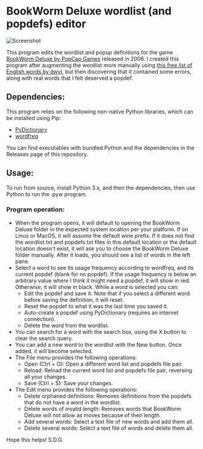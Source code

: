 # BookWorm Deluxe wordlist (and popdefs) editor

![Screenshot](https://i.imgur.com/lbd3wFy.png "The main app window")

This program edits the wordlist and popup definitions for the game [BookWorm Deluxe by PopCap Games](https://oldgamesdownload.com/bookworm-deluxe/) released in 2006. I created this program after augmenting the wordlist more manually using [this free list of English words by dwyl](https://github.com/dwyl/english-words), but then discovering that it contained some errors, along with real words that I felt deserved a popdef.

## Dependencies:
This program relies on the following non-native Python libraries, which can be installed using Pip:
- [PyDictionary](https://pypi.org/project/PyDictionary/)
- [wordfreq](https://pypi.org/project/wordfreq/)

You can find executables with bundled Python and the dependencies in the Releases page of this repository.

## Usage:
To run from source, install Python 3.x, and then the dependencies, then use Python to run the .pyw program.

### Program operation:
- When the program opens, it will default to opening the BookWorm Deluxe folder in the expected system location per your platform. If on Linux or MacOS, it will assume the default wine prefix. If it does not find the wordlist.txt and popdefs.txt files in this default location or the default location doesn't exist, it will ask you to choose the BookWorm Deluxe folder manually. After it loads, you should see a list of words in the left pane.
- Select a word to see its usage frequency according to wordfreq, and its current popdef (blank for no popdef). If the usage frequency is below an arbitrary value where I think it might need a popdef, it will show in red. Otherwise, it will show in black. While a word is selected you can:
    - Edit the popdef and save it. Note that if you select a different word before saving the definition, it will reset.
    - Reset the popdef to what it was the last time you saved it.
    - Auto-create a popdef using PyDictionary (requires an internet connection).
    - Delete the word from the wordlist.
- You can search for a word with the search box, using the X button to clear the search query.
- You can add a new word to the wordlist with the New button. Once added, it will become selected.
- The File menu provides the following operations:
    - Open (Ctrl + O): Open a different word list and popdefs file pair.
    - Reload: Reload the current word list and popdefs file pair, reversing all your changes.
    - Save (Ctrl + S): Save your changes.
- The Edit menu provides the following operations:
    - Delete orphaned definitions: Removes definitions from the popdefs that do not have a word in the wordlist.
    - Delete words of invalid length: Removes words that BookWorm Deluxe will not allow as moves because of their length.
    - Add several words: Select a text file of new words and add them all.
    - Delete several words: Select a text file of words and delete them all.

Hope this helps! S.D.G.
